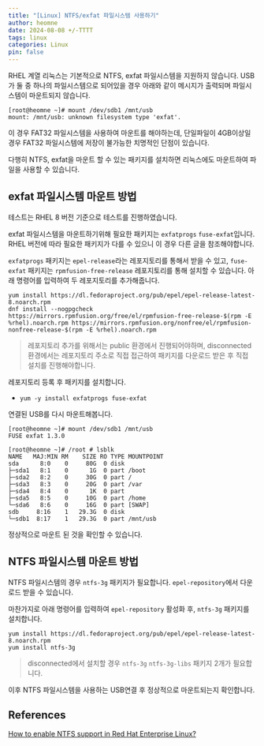 ```yaml
---
title: "[Linux] NTFS/exfat 파일시스템 사용하기"
author: heomne
date: 2024-08-08 +/-TTTT
tags: linux
categories: Linux
pin: false
---
```


RHEL 계열 리눅스는 기본적으로 NTFS, exfat 파일시스템을 지원하지 않습니다. USB가 둘 중 하나의 파일시스템으로 되어있을 경우 아래와 같이 메시지가 출력되며 파일시스템이 마운트되지 않습니다.

```terminal
[root@heomne ~]# mount /dev/sdb1 /mnt/usb
mount: /mnt/usb: unknown filesystem type 'exfat'.
```

이 경우 FAT32 파일시스템을 사용하여 마운트를 해야하는데, 단일파일이 4GB이상일 경우 FAT32 파일시스템에 저장이 불가능한 치명적인 단점이 있습니다.

다행히 NTFS, exfat을 마운트 할 수 있는 패키지를 설치하면 리눅스에도 마운트하여 파일을 사용할 수 있습니다.

## exfat 파일시스템 마운트 방법
테스트는 RHEL 8 버전 기준으로 테스트를 진행하였습니다. 

exfat 파일시스템을 마운트하기위해 필요한 패키지는 `exfatprogs` `fuse-exfat`입니다. RHEL 버전에 따라 필요한 패키지가 다를 수 있으니 이 경우 다른 글을 참조해야합니다.

`exfatprogs` 패키지는 `epel-release`라는 레포지토리를 통해서 받을 수 있고, `fuse-exfat` 패키지는 `rpmfusion-free-release` 레포지토리를 통해 설치할 수 있습니다. 
아래 명령어를 입력하여 두 레포지토리를 추가해줍니다.

```terminal
yum install https://dl.fedoraproject.org/pub/epel/epel-release-latest-8.noarch.rpm
dnf install --nogpgcheck https://mirrors.rpmfusion.org/free/el/rpmfusion-free-release-$(rpm -E %rhel).noarch.rpm https://mirrors.rpmfusion.org/nonfree/el/rpmfusion-nonfree-release-$(rpm -E %rhel).noarch.rpm
```

> 레포지토리 추가를 위해서는 public 환경에서 진행되어야하며, disconnected 환경에서는 레포지토리 주소로 직접 접근하여 패키지를 다운로드 받은 후 직접 설치를 진행해야합니다.

레포지토리 등록 후 패키지를 설치합니다.

- `yum -y install exfatprogs fuse-exfat`

연결된 USB를 다시 마운트해봅니다.

```terminal
[root@heomne ~]# mount /dev/sdb1 /mnt/usb
FUSE exfat 1.3.0
```
```terminal
[root@heomne ~]# /root # lsblk
NAME   MAJ:MIN RM    SIZE RO TYPE MOUNTPOINT
sda      8:0    0     80G  0 disk
├─sda1   8:1    0      1G  0 part /boot
├─sda2   8:2    0     30G  0 part /
├─sda3   8:3    0     20G  0 part /var
├─sda4   8:4    0      1K  0 part
├─sda5   8:5    0     10G  0 part /home
└─sda6   8:6    0     16G  0 part [SWAP]
sdb     8:16    1   29.3G  0 disk
└─sdb1  8:17    1   29.3G  0 part /mnt/usb
```

정상적으로 마운트 된 것을 확인할 수 있습니다.

## NTFS 파일시스템 마운트 방법
NTFS 파일시스템의 경우 `ntfs-3g` 패키지가 필요합니다. `epel-repository`에서 다운로드 받을 수 있습니다.

마찬가지로 아래 명령어를 입력하여 `epel-repository` 활성화 후, `ntfs-3g` 패키지를 설치합니다.

```terminal
yum install https://dl.fedoraproject.org/pub/epel/epel-release-latest-8.noarch.rpm
yum install ntfs-3g
```

> disconnected에서 설치할 경우 `ntfs-3g` `ntfs-3g-libs` 패키지 2개가 필요합니다.

이후 NTFS 파일시스템을 사용하는 USB연결 후 정상적으로 마운트되는지 확인합니다.

## References
[How to enable NTFS support in Red Hat Enterprise Linux?](https://access.redhat.com/solutions/23993)